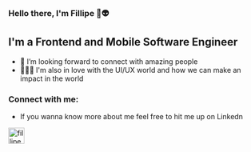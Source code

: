 ### Hello there, I'm Fillipe 👋👽


## I'm a Frontend and Mobile Software Engineer
- 👯 I’m looking forward to connect with amazing people  
- 🧑🏻‍💻 I'm also in love with the UI/UX world and how we can make an impact in the world 

### Connect with me:
- If you wanna know more about me feel free to hit me up on Linkedn

[<img align="left" alt="fillipeags | LinkedIn" width="32px" src="https://img.icons8.com/color/48/000000/linkedin.png" />][linkedin]

[linkedin]: https://linkedin.com/in/fillipeags
